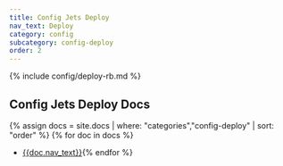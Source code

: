 ```yaml
---
title: Config Jets Deploy
nav_text: Deploy
category: config
subcategory: config-deploy
order: 2
---
```


{% include config/deploy-rb.md %}

## Config Jets Deploy Docs

{% assign docs = site.docs | where: "categories","config-deploy" | sort: "order"  %}
{% for doc in docs %}
* [{{doc.nav_text}}]({{doc.url}}){% endfor %}
